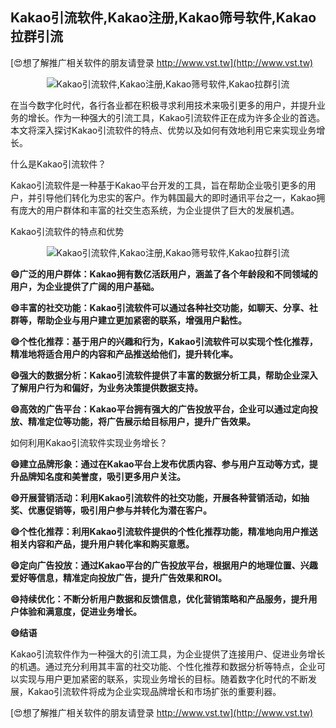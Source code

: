 ## **Kakao引流软件,Kakao注册,Kakao筛号软件,Kakao拉群引流**

[😍想了解推广相关软件的朋友请登录 http://www.vst.tw](http://www.vst.tw)

 <center><img src="https://vst.tw/MP4/tuiguang/png/0.png" alt="Kakao引流软件,Kakao注册,Kakao筛号软件,Kakao拉群引流"></center>

在当今数字化时代，各行各业都在积极寻求利用技术来吸引更多的用户，并提升业务的增长。作为一种强大的引流工具，Kakao引流软件正在成为许多企业的首选。本文将深入探讨Kakao引流软件的特点、优势以及如何有效地利用它来实现业务增长。

什么是Kakao引流软件？

Kakao引流软件是一种基于Kakao平台开发的工具，旨在帮助企业吸引更多的用户，并引导他们转化为忠实的客户。作为韩国最大的即时通讯平台之一，Kakao拥有庞大的用户群体和丰富的社交生态系统，为企业提供了巨大的发展机遇。

Kakao引流软件的特点和优势

 <center><img src="https://vst.tw/MP4/tuiguang/png/1.png" alt="Kakao引流软件,Kakao注册,Kakao筛号软件,Kakao拉群引流"></center>

**😄广泛的用户群体：Kakao拥有数亿活跃用户，涵盖了各个年龄段和不同领域的用户，为企业提供了广阔的用户基础。**

**😄丰富的社交功能：Kakao引流软件可以通过各种社交功能，如聊天、分享、社群等，帮助企业与用户建立更加紧密的联系，增强用户黏性。**

**😄个性化推荐：基于用户的兴趣和行为，Kakao引流软件可以实现个性化推荐，精准地将适合用户的内容和产品推送给他们，提升转化率。**

**😄强大的数据分析：Kakao引流软件提供了丰富的数据分析工具，帮助企业深入了解用户行为和偏好，为业务决策提供数据支持。**

**😄高效的广告平台：Kakao平台拥有强大的广告投放平台，企业可以通过定向投放、精准定位等功能，将广告展示给目标用户，提升广告效果。**

如何利用Kakao引流软件实现业务增长？

**😄建立品牌形象：通过在Kakao平台上发布优质内容、参与用户互动等方式，提升品牌知名度和美誉度，吸引更多用户关注。**

**😄开展营销活动：利用Kakao引流软件的社交功能，开展各种营销活动，如抽奖、优惠促销等，吸引用户参与并转化为潜在客户。**

**😄个性化推荐：利用Kakao引流软件提供的个性化推荐功能，精准地向用户推送相关内容和产品，提升用户转化率和购买意愿。**

**😄定向广告投放：通过Kakao平台的广告投放平台，根据用户的地理位置、兴趣爱好等信息，精准定向投放广告，提升广告效果和ROI。**

**😄持续优化：不断分析用户数据和反馈信息，优化营销策略和产品服务，提升用户体验和满意度，促进业务增长。**

**😄结语**

Kakao引流软件作为一种强大的引流工具，为企业提供了连接用户、促进业务增长的机遇。通过充分利用其丰富的社交功能、个性化推荐和数据分析等特点，企业可以实现与用户更加紧密的联系，实现业务增长的目标。随着数字化时代的不断发展，Kakao引流软件将成为企业实现品牌增长和市场扩张的重要利器。

[😍想了解推广相关软件的朋友请登录 http://www.vst.tw](http://www.vst.tw)



